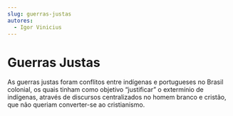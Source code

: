 ```yaml
---
slug: guerras-justas
autores: 
  - Igor Vinicius
---
```


# Guerras Justas

As guerras justas foram conflitos entre indígenas e portugueses no Brasil colonial, os quais
tinham como objetivo “justificar” o extermínio de indígenas, através de discursos centralizados
no homem branco e cristão, que não queriam converter-se ao cristianismo.
